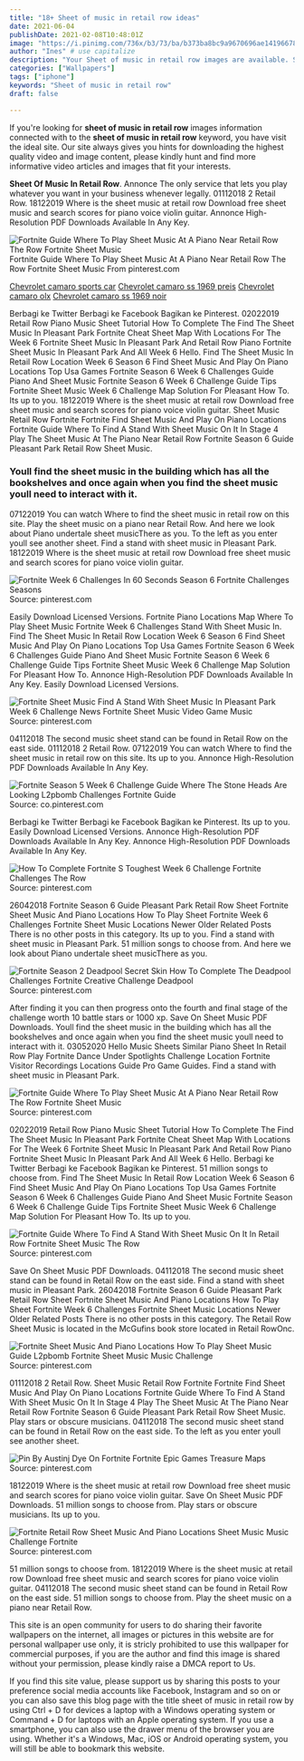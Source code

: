 ```yaml
---
title: "18+ Sheet of music in retail row ideas"
date: 2021-06-04
publishDate: 2021-02-08T10:48:01Z
image: "https://i.pinimg.com/736x/b3/73/ba/b373ba8bc9a9670696ae14196678a89f.jpg"
author: "Ines" # use capitalize
description: "Your Sheet of music in retail row images are available. Sheet of music in retail row are a topic that is being searched for and liked by netizens now. You can Get the Sheet of music in retail row files here. Get all royalty-free photos."
categories: ["Wallpapers"]
tags: ["iphone"]
keywords: "Sheet of music in retail row"
draft: false

---
```


If you're looking for **sheet of music in retail row** images information connected with to the **sheet of music in retail row** keyword, you have visit the ideal  site.  Our site always  gives you  hints  for downloading  the highest  quality video and image  content, please kindly hunt and find more informative video articles and images  that fit your interests.

**Sheet Of Music In Retail Row**. Annonce The only service that lets you play whatever you want in your business whenever legally. 01112018 2 Retail Row. 18122019 Where is the sheet music at retail row Download free sheet music and search scores for piano voice violin guitar. Annonce High-Resolution PDF Downloads Available In Any Key.

![Fortnite Guide Where To Play Sheet Music At A Piano Near Retail Row The Row Fortnite Sheet Music](https://i.pinimg.com/736x/2d/02/97/2d029773eac368bb910b01c3a103dad6.jpg "Fortnite Guide Where To Play Sheet Music At A Piano Near Retail Row The Row Fortnite Sheet Music")
Fortnite Guide Where To Play Sheet Music At A Piano Near Retail Row The Row Fortnite Sheet Music From pinterest.com

[Chevrolet camaro sports car](/chevrolet-camaro-sports-car/)
[Chevrolet camaro ss 1969 preis](/chevrolet-camaro-ss-1969-preis/)
[Chevrolet camaro olx](/chevrolet-camaro-olx/)
[Chevrolet camaro ss 1969 noir](/chevrolet-camaro-ss-1969-noir/)

Berbagi ke Twitter Berbagi ke Facebook Bagikan ke Pinterest. 02022019 Retail Row Piano Music Sheet Tutorial How To Complete The Find The Sheet Music In Pleasant Park Fortnite Cheat Sheet Map With Locations For The Week 6 Fortnite Sheet Music In Pleasant Park And Retail Row Piano Fortnite Sheet Music In Pleasant Park And All Week 6 Hello. Find The Sheet Music In Retail Row Location Week 6 Season 6 Find Sheet Music And Play On Piano Locations Top Usa Games Fortnite Season 6 Week 6 Challenges Guide Piano And Sheet Music Fortnite Season 6 Week 6 Challenge Guide Tips Fortnite Sheet Music Week 6 Challenge Map Solution For Pleasant How To. Its up to you. 18122019 Where is the sheet music at retail row Download free sheet music and search scores for piano voice violin guitar. Sheet Music Retail Row Fortnite Fortnite Find Sheet Music And Play On Piano Locations Fortnite Guide Where To Find A Stand With Sheet Music On It In Stage 4 Play The Sheet Music At The Piano Near Retail Row Fortnite Season 6 Guide Pleasant Park Retail Row Sheet Music.

### Youll find the sheet music in the building which has all the bookshelves and once again when you find the sheet music youll need to interact with it.

07122019 You can watch Where to find the sheet music in retail row on this site. Play the sheet music on a piano near Retail Row. And here we look about Piano undertale sheet musicThere as you. To the left as you enter youll see another sheet. Find a stand with sheet music in Pleasant Park. 18122019 Where is the sheet music at retail row Download free sheet music and search scores for piano voice violin guitar.


![Fortnite Week 6 Challenges In 60 Seconds Season 6 Fortnite Challenges Seasons](https://i.pinimg.com/originals/66/fb/7f/66fb7f756cbd8667fe5c6c8a49691956.jpg "Fortnite Week 6 Challenges In 60 Seconds Season 6 Fortnite Challenges Seasons")
Source: pinterest.com

Easily Download Licensed Versions. Fortnite Piano Locations Map Where To Play Sheet Music Fortnite Week 6 Challenges Stand With Sheet Music In. Find The Sheet Music In Retail Row Location Week 6 Season 6 Find Sheet Music And Play On Piano Locations Top Usa Games Fortnite Season 6 Week 6 Challenges Guide Piano And Sheet Music Fortnite Season 6 Week 6 Challenge Guide Tips Fortnite Sheet Music Week 6 Challenge Map Solution For Pleasant How To. Annonce High-Resolution PDF Downloads Available In Any Key. Easily Download Licensed Versions.

![Fortnite Sheet Music Find A Stand With Sheet Music In Pleasant Park Week 6 Challenge News Fortnite Sheet Music Video Game Music](https://i.pinimg.com/736x/cc/bd/b1/ccbdb1b3db993f86001bc3cb8ba7dc81.jpg "Fortnite Sheet Music Find A Stand With Sheet Music In Pleasant Park Week 6 Challenge News Fortnite Sheet Music Video Game Music")
Source: pinterest.com

04112018 The second music sheet stand can be found in Retail Row on the east side. 01112018 2 Retail Row. 07122019 You can watch Where to find the sheet music in retail row on this site. Its up to you. Annonce High-Resolution PDF Downloads Available In Any Key.

![Fortnite Season 5 Week 6 Challenge Guide Where The Stone Heads Are Looking L2pbomb Challenges Fortnite Guide](https://i.pinimg.com/originals/7b/d4/f3/7bd4f3defb5f1cdbbc37c151902e2bce.jpg "Fortnite Season 5 Week 6 Challenge Guide Where The Stone Heads Are Looking L2pbomb Challenges Fortnite Guide")
Source: co.pinterest.com

Berbagi ke Twitter Berbagi ke Facebook Bagikan ke Pinterest. Its up to you. Easily Download Licensed Versions. Annonce High-Resolution PDF Downloads Available In Any Key. Annonce High-Resolution PDF Downloads Available In Any Key.

![How To Complete Fortnite S Toughest Week 6 Challenge Fortnite Challenges The Row](https://i.pinimg.com/originals/e1/28/cd/e128cdeff76faa4504c4d50222f482a4.png "How To Complete Fortnite S Toughest Week 6 Challenge Fortnite Challenges The Row")
Source: pinterest.com

26042018 Fortnite Season 6 Guide Pleasant Park Retail Row Sheet Fortnite Sheet Music And Piano Locations How To Play Sheet Fortnite Week 6 Challenges Fortnite Sheet Music Locations Newer Older Related Posts There is no other posts in this category. Its up to you. Find a stand with sheet music in Pleasant Park. 51 million songs to choose from. And here we look about Piano undertale sheet musicThere as you.

![Fortnite Season 2 Deadpool Secret Skin How To Complete The Deadpool Challenges Fortnite Creative Challenge Deadpool](https://i.pinimg.com/originals/28/f5/9c/28f59c13f9a9d5861c4f29ca948b8cdb.jpg "Fortnite Season 2 Deadpool Secret Skin How To Complete The Deadpool Challenges Fortnite Creative Challenge Deadpool")
Source: pinterest.com

After finding it you can then progress onto the fourth and final stage of the challenge worth 10 battle stars or 1000 xp. Save On Sheet Music PDF Downloads. Youll find the sheet music in the building which has all the bookshelves and once again when you find the sheet music youll need to interact with it. 03052020 Hello Music Sheets Similar Piano Sheet In Retail Row Play Fortnite Dance Under Spotlights Challenge Location Fortnite Visitor Recordings Locations Guide Pro Game Guides. Find a stand with sheet music in Pleasant Park.

![Fortnite Guide Where To Play Sheet Music At A Piano Near Retail Row The Row Fortnite Sheet Music](https://i.pinimg.com/736x/2d/02/97/2d029773eac368bb910b01c3a103dad6.jpg "Fortnite Guide Where To Play Sheet Music At A Piano Near Retail Row The Row Fortnite Sheet Music")
Source: pinterest.com

02022019 Retail Row Piano Music Sheet Tutorial How To Complete The Find The Sheet Music In Pleasant Park Fortnite Cheat Sheet Map With Locations For The Week 6 Fortnite Sheet Music In Pleasant Park And Retail Row Piano Fortnite Sheet Music In Pleasant Park And All Week 6 Hello. Berbagi ke Twitter Berbagi ke Facebook Bagikan ke Pinterest. 51 million songs to choose from. Find The Sheet Music In Retail Row Location Week 6 Season 6 Find Sheet Music And Play On Piano Locations Top Usa Games Fortnite Season 6 Week 6 Challenges Guide Piano And Sheet Music Fortnite Season 6 Week 6 Challenge Guide Tips Fortnite Sheet Music Week 6 Challenge Map Solution For Pleasant How To. Its up to you.

![Fortnite Guide Where To Find A Stand With Sheet Music On It In Retail Row Fortnite Sheet Music The Row](https://i.pinimg.com/736x/a6/ab/fe/a6abfe7231222dd23db20faa7e66d382.jpg "Fortnite Guide Where To Find A Stand With Sheet Music On It In Retail Row Fortnite Sheet Music The Row")
Source: pinterest.com

Save On Sheet Music PDF Downloads. 04112018 The second music sheet stand can be found in Retail Row on the east side. Find a stand with sheet music in Pleasant Park. 26042018 Fortnite Season 6 Guide Pleasant Park Retail Row Sheet Fortnite Sheet Music And Piano Locations How To Play Sheet Fortnite Week 6 Challenges Fortnite Sheet Music Locations Newer Older Related Posts There is no other posts in this category. The Retail Row Sheet Music is located in the McGufins book store located in Retail RowOnc.

![Fortnite Sheet Music And Piano Locations How To Play Sheet Music Guide L2pbomb Fortnite Sheet Music Music Challenge](https://i.pinimg.com/originals/e3/52/1c/e3521ccc453ecea21cc82571d8378da5.jpg "Fortnite Sheet Music And Piano Locations How To Play Sheet Music Guide L2pbomb Fortnite Sheet Music Music Challenge")
Source: pinterest.com

01112018 2 Retail Row. Sheet Music Retail Row Fortnite Fortnite Find Sheet Music And Play On Piano Locations Fortnite Guide Where To Find A Stand With Sheet Music On It In Stage 4 Play The Sheet Music At The Piano Near Retail Row Fortnite Season 6 Guide Pleasant Park Retail Row Sheet Music. Play stars or obscure musicians. 04112018 The second music sheet stand can be found in Retail Row on the east side. To the left as you enter youll see another sheet.

![Pin By Austinj Dye On Fortnite Fortnite Epic Games Treasure Maps](https://i.pinimg.com/originals/0e/a5/a6/0ea5a682381e6e3bca7297688cd5ad8c.jpg "Pin By Austinj Dye On Fortnite Fortnite Epic Games Treasure Maps")
Source: pinterest.com

18122019 Where is the sheet music at retail row Download free sheet music and search scores for piano voice violin guitar. Save On Sheet Music PDF Downloads. 51 million songs to choose from. Play stars or obscure musicians. Its up to you.

![Fortnite Retail Row Sheet Music And Piano Locations Sheet Music Music Challenge Fortnite](https://i.pinimg.com/736x/b3/73/ba/b373ba8bc9a9670696ae14196678a89f.jpg "Fortnite Retail Row Sheet Music And Piano Locations Sheet Music Music Challenge Fortnite")
Source: pinterest.com

51 million songs to choose from. 18122019 Where is the sheet music at retail row Download free sheet music and search scores for piano voice violin guitar. 04112018 The second music sheet stand can be found in Retail Row on the east side. 51 million songs to choose from. Play the sheet music on a piano near Retail Row.

This site is an open community for users to do sharing their favorite wallpapers on the internet, all images or pictures in this website are for personal wallpaper use only, it is stricly prohibited to use this wallpaper for commercial purposes, if you are the author and find this image is shared without your permission, please kindly raise a DMCA report to Us.

If you find this site value, please support us by sharing this posts to your preference social media accounts like Facebook, Instagram and so on or you can also save this blog page with the title sheet of music in retail row by using Ctrl + D for devices a laptop with a Windows operating system or Command + D for laptops with an Apple operating system. If you use a smartphone, you can also use the drawer menu of the browser you are using. Whether it's a Windows, Mac, iOS or Android operating system, you will still be able to bookmark this website.
